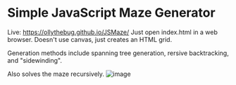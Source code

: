 # Simple JavaScript Maze Generator
Live: https://ollythebug.github.io/JSMaze/
Just open index.html in a web browser.
Doesn't use canvas, just creates an HTML grid.

Generation methods include spanning tree generation, rersive backtracking, and "sidewinding".

Also solves the maze recursively.
![image](https://user-images.githubusercontent.com/43683618/182486522-552c6e38-e5c0-49c5-8b60-bfa5b14094c7.png)

